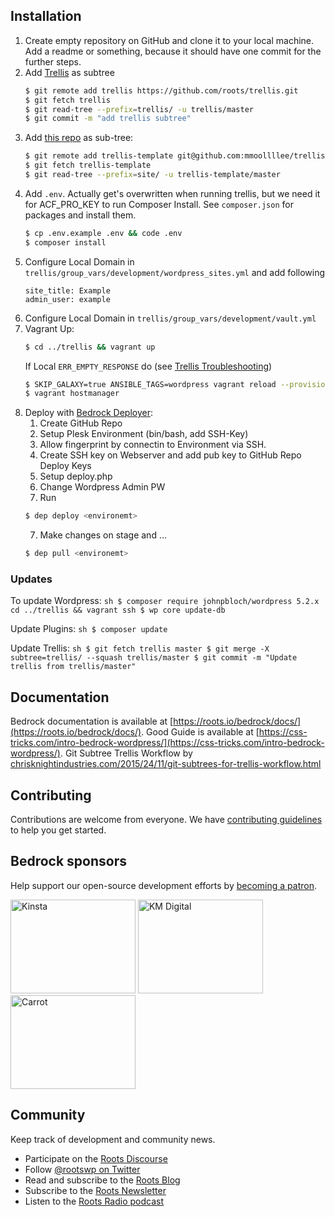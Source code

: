 ## Installation

1. Create empty repository on GitHub and clone it to your local machine. Add a readme or something, because it should have one commit for the further steps.
2. Add [Trellis](https://github.com/roots/trellis) as subtree
    ```sh
    $ git remote add trellis https://github.com/roots/trellis.git
    $ git fetch trellis
    $ git read-tree --prefix=trellis/ -u trellis/master
    $ git commit -m "add trellis subtree"
    ```
2. Add [this repo](https://github.com/mmoollllee/trellis-template) as sub-tree:
    ```sh
    $ git remote add trellis-template git@github.com:mmoollllee/trellis-template.git
    $ git fetch trellis-template
    $ git read-tree --prefix=site/ -u trellis-template/master
    ```
3. Add `.env`. Actually get's overwritten when running trellis, but we need it for ACF_PRO_KEY to run Composer Install. See `composer.json` for packages and install them.
    ```sh
    $ cp .env.example .env && code .env
    $ composer install
    ```
4. Configure Local Domain in `trellis/group_vars/development/wordpress_sites.yml` and add following
    ```
    site_title: Example
    admin_user: example
    ```
5. Configure Local Domain in `trellis/group_vars/development/vault.yml`
6. Vagrant Up:
    ```sh
    $ cd ../trellis && vagrant up
    ```
    If Local `ERR_EMPTY_RESPONSE` do (see [Trellis Troubleshooting](https://roots.io/trellis/docs/troubleshooting/))
    ```sh
    $ SKIP_GALAXY=true ANSIBLE_TAGS=wordpress vagrant reload --provision
    $ vagrant hostmanager
    ```
7. Deploy with [Bedrock Deployer](https://github.com/mmoollllee/bedrock-deployer):
    1. Create GitHub Repo
    2. Setup Plesk Environment (bin/bash, add SSH-Key)
    3. Allow fingerprint by connectin to Environment via SSH.
    3. Create SSH key on Webserver and add pub key to GitHub Repo Deploy Keys
    4. Setup deploy.php
    5. Change Wordpress Admin PW
    6. Run
    ```sh
    $ dep deploy <environemt>
    ```
    7. Make changes on stage and ...
    ```sh
    $ dep pull <environemt>
    ```


### Updates

To update Wordpress:
    ```sh
    $ composer require johnpbloch/wordpress 5.2.x
    cd ../trellis && vagrant ssh
    $ wp core update-db
    ```

Update Plugins:
    ```sh
    $ composer update
    ```
    
Update Trellis:
    ```sh
    $ git fetch trellis master
    $ git merge -X subtree=trellis/ --squash trellis/master
    $ git commit -m "Update trellis from trellis/master"
    ```

## Documentation

Bedrock documentation is available at [https://roots.io/bedrock/docs/](https://roots.io/bedrock/docs/).
Good Guide is available at [https://css-tricks.com/intro-bedrock-wordpress/](https://css-tricks.com/intro-bedrock-wordpress/).
Git Subtree Trellis Workflow by [chrisknightindustries.com/2015/24/11/git-subtrees-for-trellis-workflow.html](http://chrisknightindustries.com/2015/24/11/git-subtrees-for-trellis-workflow.html)

## Contributing

Contributions are welcome from everyone. We have [contributing guidelines](https://github.com/roots/guidelines/blob/master/CONTRIBUTING.md) to help you get started.

## Bedrock sponsors

Help support our open-source development efforts by [becoming a patron](https://www.patreon.com/rootsdev).

<a href="https://kinsta.com/?kaid=OFDHAJIXUDIV"><img src="https://cdn.roots.io/app/uploads/kinsta.svg" alt="Kinsta" width="200" height="150"></a> <a href="https://k-m.com/"><img src="https://cdn.roots.io/app/uploads/km-digital.svg" alt="KM Digital" width="200" height="150"></a> <a href="https://carrot.com/"><img src="https://cdn.roots.io/app/uploads/carrot.svg" alt="Carrot" width="200" height="150"></a>

## Community

Keep track of development and community news.

- Participate on the [Roots Discourse](https://discourse.roots.io/)
- Follow [@rootswp on Twitter](https://twitter.com/rootswp)
- Read and subscribe to the [Roots Blog](https://roots.io/blog/)
- Subscribe to the [Roots Newsletter](https://roots.io/subscribe/)
- Listen to the [Roots Radio podcast](https://roots.io/podcast/)
